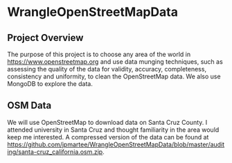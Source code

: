 # WrangleOpenStreetMapData

## Project Overview
The purpose of this project is to choose any area of the world in https://www.openstreetmap.org and use data munging 
techniques, such as assessing the quality of the data for validity, accuracy, completeness, consistency and uniformity, 
to clean the OpenStreetMap data. We also use MongoDB to explore the data.

## OSM Data
We will use OpenStreetMap to download data on Santa Cruz County. I attended university in Santa Cruz and thought 
familiarity in the area would keep me interested. A compressed version of the data can be found at 
https://github.com/jpmartee/WrangleOpenStreetMapData/blob/master/auditing/santa-cruz_california.osm.zip.
